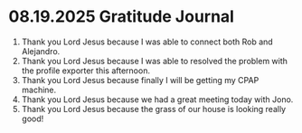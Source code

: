 # 08.19.2025 Gratitude Journal

1. Thank you Lord Jesus because I was able to connect both Rob and Alejandro.
2. Thank you Lord Jesus because I was able to resolved the problem with the profile exporter this afternoon.
3. Thank you Lord Jesus because finally I will be getting my CPAP machine.
4. Thank you Lord Jesus because we had a great meeting today with Jono.
5. Thank you Lord Jesus because the grass of our house is looking really good!
